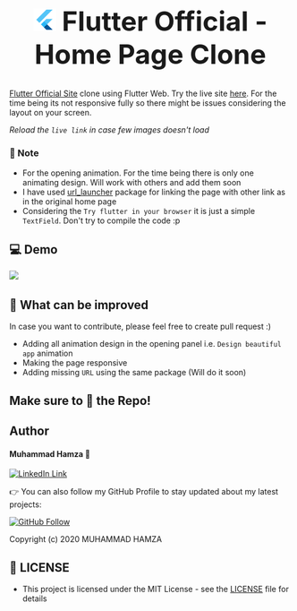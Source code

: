 <h1 align="center" style="font-size: 48px;"> <img width=40 src="https://raw.githubusercontent.com/github/explore/80688e429a7d4ef2fca1e82350fe8e3517d3494d/topics/flutter/flutter.png" > Flutter Official - Home Page Clone</h1>

[Flutter Official Site][flutterdev] clone using Flutter Web. Try the live site [here][live-link]. For the time being its not responsive fully so there might be issues considering the layout on your screen.

*Reload the `live link` in case few images doesn't load*

### 📝 Note
- For the opening animation. For the time being there is only one animating design. Will work with others and add them soon
- I have used [url_launcher][url-launcher] package for linking the page with other link as in the original home page
- Considering the `Try flutter in your browser` it is just a simple `TextField`. Don't try to compile the code :p

## 💻 Demo

<img src="https://user-images.githubusercontent.com/43790152/104135041-51b30100-53af-11eb-836f-9dc1de7bade3.gif" >

## 🔴 What can be improved

In case you want to contribute, please feel free to create pull request :)

- Adding all animation design in the opening panel i.e. `Design beautiful app` animation
- Making the page responsive
- Adding missing `URL` using the same package (Will do it soon)

## Make sure to 🌟 the Repo!

## Author

#### Muhammad Hamza 🧑
[![LinkedIn Link](https://img.shields.io/badge/Connect-Hamza-blue.svg?logo=linkedin&longCache=true&style=social&label=Connect
)](https://www.linkedin.com/in/mhamzadev)

👉 You can also follow my GitHub Profile to stay updated about my latest projects:

[![GitHub Follow](https://img.shields.io/badge/Connect-Hamza-blue.svg?logo=Github&longCache=true&style=social&label=Follow)](https://github.com/m-hamzashakeel)

Copyright (c) 2020 MUHAMMAD HAMZA

## 🔑 LICENSE
- This project is licensed under the MIT License - see the [LICENSE](LICENSE.md) file for details

[flutterdev]: https://flutter.dev
[live-link]: https://m-hamzashakeel.github.io/flutterdev
[url-launcher]: https://pub.dev/packages/url_launcher
